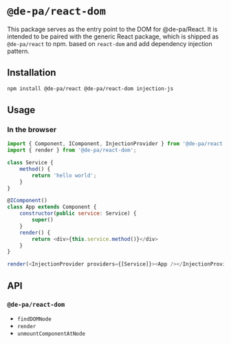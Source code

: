 # `@de-pa/react-dom`

This package serves as the entry point to the DOM for @de-pa/React. It is intended to be paired with the generic React package, which is shipped as `@de-pa/react` to npm. based on `react-dom` and add dependency injection pattern.

## Installation

```sh
npm install @de-pa/react @de-pa/react-dom injection-js
```

## Usage

### In the browser

```js
import { Component, IComponent, InjectionProvider } from '@de-pa/react';
import { render } from '@de-pa/react-dom';

class Service {
    method() {
        return 'hello world';
    }
}

@IComponent()
class App extends Component {
    constructor(public service: Service) {
        super()
    }
    render() {
        return <div>{this.service.method()}</div>
    }
}

render(<InjectionProvider providers={[Service]}><App /></InjectionProvider>,document.body)
```
## API

### `@de-pa/react-dom`

- `findDOMNode`
- `render`
- `unmountComponentAtNode`
